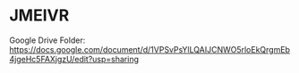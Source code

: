 # JMEIVR
Google Drive Folder: https://docs.google.com/document/d/1VPSvPsYlLQAIJCNWO5rloEkQrgmEb4jgeHc5FAXjgzU/edit?usp=sharing

